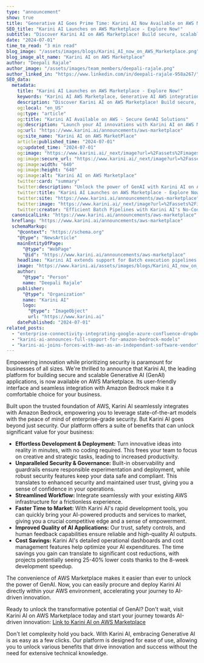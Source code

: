 ```yaml
---
type: "announcement"
show: true
title: "Generative AI Goes Prime Time: Karini AI Now Available on AWS Marketplace!"
SEO_title: "Karini AI Launches on AWS Marketplace - Explore Now!"
subtitle: "Discover Karini AI on AWS Marketplace! Build secure, scalable GenAI applications quickly with seamless integration and enhanced security."
date: "2024-07-01"
time_to_read: "3 min read"
blog_image: "/assets/images/blogs/Karini_AI_now_on_AWS_Marketplace.png"
blog_image_alt_name: "Karini AI on AWS Marketplace"
author: "Deepali Rajale"
author_image: "/assets/images/team_members/deepali-rajale.png"
author_linked_in: "https://www.linkedin.com/in/deepali-rajale-958a267/"
SEO_data:
  metadata:
    title: "Karini AI Launches on AWS Marketplace - Explore Now!"
    keywords: "Karini AI AWS Marketplace, Generative AI AWS integration, AWS Marketplace GenAI solutions, Secure GenAI platform, No-code AI development AWS"
    description: "Discover Karini AI on AWS Marketplace! Build secure, scalable GenAI applications quickly with seamless integration and enhanced security."
    og:local: "en_US"
    og:type: "article"
    og:title: "Karini AI Available on AWS - Secure GenAI Solutions"
    og:description: "Launch your AI innovations with Karini AI on AWS Marketplace. Secure, scalable, and user-friendly!"
    og:url: "https://www.karini.ai/announcements/aws-marketplace"
    og:site_name: "Karini AI on AWS MarketPlace"
    article:published_time: "2024-07-01"
    og:updated_time: "2024-07-01"
    og:image: "https://www.karini.ai/_next/image?url=%2Fassets%2Fimages%2Fblogs%2FKarini_AI_now_on_AWS_Marketplace.png&w=640&q=75"
    og:image:secure_url: "https://www.karini.ai/_next/image?url=%2Fassets%2Fimages%2Fblogs%2FKarini_AI_now_on_AWS_Marketplace.png&w=640&q=75"
    og:image:width: "640"
    og:image:height: "640"
    og:image:alt: "Karini AI on AWS Marketplace"
    twitter:card: "summary"
    twitter:description: "Unlock the power of GenAI with Karini AI on AWS Marketplace. Secure, scalable AI development is just a click away!"
    twitter:title: "Karini AI Launches on AWS Marketplace - Explore Now!"
    twitter:site: "https://www.karini.ai/announcements/aws-marketplace"
    twitter:image: "https://www.karini.ai/_next/image?url=%2Fassets%2Fimages%2Fblogs%2FKarini_AI_now_on_AWS_Marketplace.png&w=640&q=75"
    twitter:creator: "Efficient Batch Pipelines with Karini AI's No-Code Generative AI Recipes"
  canonicalLink: "https://www.karini.ai/announcements/aws-marketplace"
  hreflang: "https://www.karini.ai/announcements/aws-marketplace"
  schemaMarkup:
    "@context": "https://schema.org"
    "@type": "NewsArticle"
    mainEntityOfPage:
      "@type": "WebPage"
      "@id": "https://www.karini.ai/announcements/aws-marketplace"
    headline: "Karini AI extends support for Batch execution pipelines using no-code Generative AI recipes"
    image: "https://www.karini.ai/assets/images/blogs/Karini_AI_now_on_AWS_Marketplace.png"
    author:
      "@type": "Person"
      name: "Deepali Rajale"
    publisher:
      "@type": "Organization"
      name: "Karini AI"
      logo:
        "@type": "ImageObject"
        url: "https://www.karini.ai"
    datePublished: "2024-07-01"
related_posts:
  - "enterprise-connectivity-integrating-google-azure-confluence-dropbox"
  - "karini-ai-announces-full-support-for-amazon-bedrock-models"
  - "karini-ai-joins-forces-with-aws-as-an-independant-software-vendor"
---
```


Empowering innovation while prioritizing security is paramount for businesses of all sizes. We're thrilled to announce that Karini AI, the leading platform for building secure and scalable Generative AI (GenAI) applications, is now available on AWS Marketplace. Its user-friendly interface and seamless integration with Amazon Bedrock make it a comfortable choice for your business.

Built upon the trusted foundation of AWS, Karini AI seamlessly integrates with Amazon Bedrock, empowering you to leverage state-of-the-art models with the peace of mind of enterprise-grade security. But Karini AI goes beyond just security. Our platform offers a suite of benefits that can unlock significant value for your business:

- **Effortless Development & Deployment:** Turn innovative ideas into reality in minutes, with no coding required. This frees your team to focus on creative and strategic tasks, leading to increased productivity.
- **Unparalleled Security & Governance:** Built-in observability and guardrails ensure responsible experimentation and deployment, while robust security features keep your data safe and compliant. This translates to enhanced security and maintained user trust, giving you a sense of confidence in your operations.
- **Streamlined Workflow:** Integrate seamlessly with your existing AWS infrastructure for a frictionless experience.
- **Faster Time to Market:** With Karini AI's rapid development tools, you can quickly bring your AI-powered products and services to market, giving you a crucial competitive edge and a sense of empowerment.
- **Improved Quality of AI Applications:** Our trust, safety controls, and human feedback capabilities ensure reliable and high-quality AI outputs.
- **Cost Savings:** Karini AI's detailed operational dashboards and cost management features help optimize your AI expenditures. The time savings you gain can translate to significant cost reductions, with projects potentially seeing 25-40% lower costs thanks to the 8-week development speedup.

The convenience of AWS Marketplace makes it easier than ever to unlock the power of GenAI. Now, you can easily procure and deploy Karini AI directly within your AWS environment, accelerating your journey to AI-driven innovation.

Ready to unlock the transformative potential of GenAI? Don't wait, visit Karini AI on AWS Marketplace today and start your journey towards AI-driven innovation: [Link to Karini AI on AWS Marketplace](https://aws.amazon.com/marketplace/pp/prodview-7wz23ginqou4w?sr=0-1&ref_=beagle&applicationId=AWSMPContessa)

Don't let complexity hold you back. With Karini AI, embracing Generative AI is as easy as a few clicks. Our platform is designed for ease of use, allowing you to unlock various benefits that drive innovation and success without the need for extensive technical knowledge.
